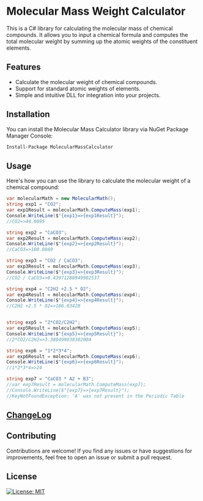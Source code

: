 # Molecular Mass Weight Calculator

This is a C# library for calculating the molecular mass of chemical compounds. 
It allows you to input a chemical formula and computes the total molecular weight by summing up the atomic weights of the constituent elements.

## Features

- Calculate the molecular weight of chemical compounds.
- Support for standard atomic weights of elements.
- Simple and intuitive DLL for integration into your projects.

## Installation

You can install the Molecular Mass Calculator library via NuGet Package Manager Console:

```bash
Install-Package MolecularMassCalculator
```

## Usage
Here's how you can use the library to calculate the molecular weight of a chemical compound:

```csharp
var molecularMath = new MolecularMath();
string exp1 = "CO2";
var exp1Result = molecularMath.ComputeMass(exp1);
Console.WriteLine($"{exp1}=>{exp1Result}");
//CO2=>44.0095

string exp2 = "CaCO3";
var exp2Result = molecularMath.ComputeMass(exp2);
Console.WriteLine($"{exp2}=>{exp2Result}");
//CaCO3=>100.0869

string exp3 = "CO2 / CaCO3";
var exp3Result = molecularMath.ComputeMass(exp3);
Console.WriteLine($"{exp3}=>{exp3Result}");
//CO2 / CaCO3=>0.43971288949902537

string exp4 = "C2H2 +2.5 * O2";
var exp4Result = molecularMath.ComputeMass(exp4);
Console.WriteLine($"{exp4}=>{exp4Result}");
//C2H2 +2.5 * O2=>106.03428


string exp5 = "2*CO2/C2H2";
var exp5Result = molecularMath.ComputeMass(exp5);
Console.WriteLine($"{exp5}=>{exp5Result}");
//2*CO2/C2H2=>3.380499038302004

string exp6 = "1*2*3*4";
var exp6Result = molecularMath.ComputeMass(exp6);
Console.WriteLine($"{exp6}=>{exp6Result}");
//1*2*3*4=>24

string exp7 = "CaCO3 * A2 + B3";
//var exp7Result = molecularMath.ComputeMass(exp7);
//Console.WriteLine($"{exp7}=>{exp7Result}");
//KeyNotFoundException: 'A' was not present in the Periodic Table

```

## [ChangeLog](CHANGELOG.md)

## Contributing
Contributions are welcome! 
If you find any issues or have suggestions for improvements, feel free to open an issue or submit a pull request.

## License
[![License: MIT](https://img.shields.io/badge/License-MIT-yellow.svg)](https://opensource.org/licenses/MIT)